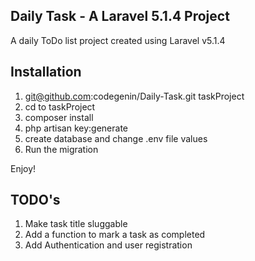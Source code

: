 ## Daily Task - A Laravel 5.1.4 Project

A daily ToDo list project created using Laravel v5.1.4

## Installation

1. git@github.com:codegenin/Daily-Task.git taskProject
2. cd to taskProject
3. composer install
4. php artisan key:generate
5. create database and change .env file values
6. Run the migration

Enjoy!


## TODO's

1. Make task title sluggable
2. Add a function to mark a task as completed
3. Add Authentication and user registration

